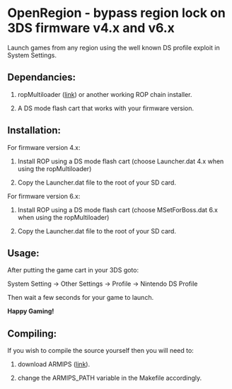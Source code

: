 OpenRegion - bypass region lock on 3DS firmware v4.x and v6.x
=============================================================

Launch games from any region using the well known DS profile exploit in System Settings.

Dependancies:
-------------

1) ropMultiloader ([link](http://filetrip.net/3ds-downloads/homebrew/download-ropmultiloader-1-1-f32981.html))
or another working ROP chain installer.

2) A DS mode flash cart that works with your firmware version. 

Installation:
-------------

For firmware version 4.x:

1) Install ROP using a DS mode flash cart (choose Launcher.dat 4.x when using the ropMultiloader)

2) Copy the Launcher.dat file to the root of your SD card.

For firmware version 6.x:

1) Install ROP using a DS mode flash cart (choose MSetForBoss.dat 6.x when using the ropMultiloader)

2) Copy the Launcher.dat file to the root of your SD card.

Usage:
------

After putting the game cart in your 3DS goto:

System Setting -> Other Settings -> Profile -> Nintendo DS Profile

Then wait a few seconds for your game to launch.

**Happy Gaming!**

Compiling:
----------

If you wish to compile the source yourself then you will need to:

1) download ARMIPS ([link](http://www.romhacking.net/utilities/635/)).

2) change the ARMIPS_PATH variable in the Makefile accordingly.
